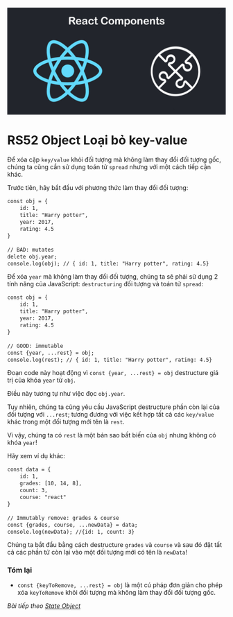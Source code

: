 
![Create-HTML-1](images/components.jpg) 

# RS52 Object Loại bỏ key-value

Để xóa cặp `key/value` khỏi đối tượng mà không làm thay đổi đối tượng gốc, chúng ta cũng cần sử dụng toán tử `spread` nhưng với một cách tiếp cận khác.

Trước tiên, hãy bắt đầu với phương thức làm thay đổi đối tượng:

```
const obj = {
    id: 1,
    title: "Harry potter",
    year: 2017,
    rating: 4.5
}

// BAD: mutates
delete obj.year;
console.log(obj); // { id: 1, title: "Harry potter", rating: 4.5}
```

Để xóa `year` mà không làm thay đổi đối tượng, chúng ta sẽ phải sử dụng 2 tính năng của JavaScript: `destructuring` đối tượng và toán tử `spread`:

```
const obj = {
    id: 1,
    title: "Harry potter",
    year: 2017,
    rating: 4.5
}

// GOOD: immutable
const {year, ...rest} = obj;
console.log(rest); // { id: 1, title: "Harry potter", rating: 4.5}
```

Đoạn code này hoạt động vì `const {year, ...rest} = obj` destructure giá trị của khóa `year` từ `obj`.

Điều này tương tự như việc đọc `obj.year`.

Tuy nhiên, chúng ta cũng yêu cầu JavaScript destructure phần còn lại của đối tượng với `...rest`; tương đương với việc kết hợp tất cả các `key/value` khác trong một đối tượng mới tên là `rest`.

Vì vậy, chúng ta có `rest` là một bản sao bất biến của `obj` nhưng không có khóa `year`!

Hãy xem ví dụ khác:

```
const data = {
    id: 1,
    grades: [10, 14, 8],
    count: 3,
    course: "react"
}

// Immutably remove: grades & course
const {grades, course, ...newData} = data;
console.log(newData); //{id: 1, count: 3}
```

Chúng ta bắt đầu bằng cách destructure `grades` và `course` và sau đó đặt tất cả các phần tử còn lại vào một đối tượng mới có tên là `newData`!

### Tóm lại

- `const {keyToRemove, ...rest} = obj` là một cú pháp đơn giản cho phép xóa `keyToRemove` khỏi đối tượng mà không làm thay đổi đối tượng gốc.

*Bài tiếp theo [State Object](/lesson/session/session_053_form_input_value.md)*